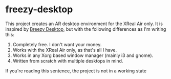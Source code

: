 # freezy-desktop
This project creates an AR desktop environment for the XReal Air only. It is inspired by [Breezy Desktop](https://github.com/wheaney/breezy-desktop), but with the following differences as I'm writing this:
1. Completely free. I don't want your money.
2. Works with the XReal Air only, as that's all I have.
3. Works in any Xorg based window manager (mainly i3 and gnome).
4. Written from scratch with multiple desktops in mind.

If you're reading this sentence, the project is not in a working state
